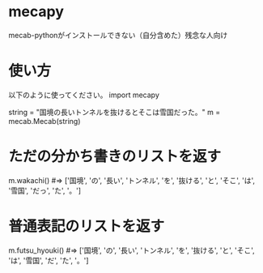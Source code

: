 # mecapy
mecab-pythonがインストールできない（自分含めた）残念な人向け

# 使い方
以下のように使ってください。
import mecapy

string = "国境の長いトンネルを抜けるとそこは雪国だった。"
m = mecab.Mecab(string)

# ただの分かち書きのリストを返す
m.wakachi()
#=> ['国境', 'の', '長い', 'トンネル', 'を', '抜ける', 'と', 'そこ', 'は', '雪国', 'だっ', 'た', '。']
 
# 普通表記のリストを返す
m.futsu_hyouki()
#=> ['国境', 'の', '長い', 'トンネル', 'を', '抜ける', 'と', 'そこ', 'は', '雪国', 'だ', 'た', '。']
